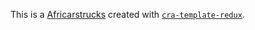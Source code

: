 This is a [Africarstrucks](https://#/) created with [`cra-template-redux`](https://github.com/reduxjs/cra-template-redux).
